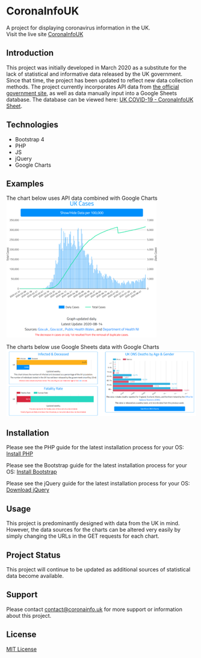 # CoronaInfoUK
A project for displaying coronavirus information in the UK.
<br/>
Visit the live site <a href="https://coronainfo.uk">CoronaInfoUK</a>

## Introduction
This project was initially developed in March 2020 as a substitute for the lack of statistical and informative data released by the UK government.
Since that time, the project has been updated to reflect new data collection methods. 
The project currently incorporates API data from <a href="https://coronavirus.data.gov.uk/">the official government site</a>,
as well as data manually input into a Google Sheets database. 
The database can be viewed here: 
<a href="https://docs.google.com/spreadsheets/d/1JfqJ153dHK8AabuJvJ2V4cbRWOiywP9HQCEwFUBIxxc/edit?usp=sharing">UK COVID-19 - CoronaInfoUK Sheet</a>.

## Technologies
- Bootstrap 4
- PHP 
- JS
- jQuery
- Google Charts

## Examples
The chart below uses API data combined with Google Charts
<br/>
<img src="/images/UKAPIChart.png" alt="UK API Chart" width="400"/>

The charts below use Google Sheets data with Google Charts
<br/>
<img src="/images/UKData.png" alt="UK Data" width="600"/>


## Installation
Please see the PHP guide for the latest installation process for your OS:
<a href="https://www.php.net/manual/en/install.php">Install PHP</a>

Please see the Bootstrap guide for the latest installation process for your OS:
<a href="https://getbootstrap.com/docs/3.4/getting-started/">Install Bootstrap</a>

Please see the jQuery guide for the latest installation process for your OS:
<a href="https://jquery.com/download/">Download jQuery </a>

## Usage
This project is predominantly designed with data from the UK in mind. 
However, the data sources for the charts can be altered very easily by simply changing the URLs in the GET requests for each chart.

## Project Status
This project will continue to be updated as additional sources of statistical data become available.

## Support 
Please contact contact@coronainfo.uk for more support or information about this project.

## License 
[MIT License](/LICENSE.txt)